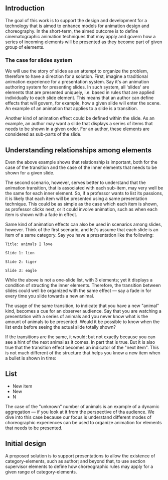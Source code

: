 ## Introduction

The goal of this work is to support the design and development for a technology that is aimed to enhance models for animation design and choreography. In the short-term, the aimed outcome is to define cinematographic animation techniques that may apply and govern how a series of incoming elements will be presented as they become part of given group of elements. 

### The case for slides system 

We will use the story of slides as an attempt to organize the problem, therefore to have a direction for a solution. First, imagine a traditional animation experience for a presentation system. Say it's an animation authoring system for presenting slides. In such system, all 'slides' are elements that are presented uniquely, i.e. based in rules that are applied individually to each slide element. This means that an author can define effects that will govern, for example, how a given slide will enter the scene. An example of an animation that applies to a slide is a transition. 

Another kind of animation effect could be defined within the slide. As an example, an author may want a slide that displays a series of items that needs to be shown in a given order. For an author, these elements are considered as sub-parts of the slide. 

## Understanding relationships among elements

Even the above example shows that relationship is important, both for the case of the transition and the case of the inner elements that needs to be shown for a given slide. 

The second scenario, however, serves better to understand that the animation transition, that is associated with each sub-item, may very well be the same for each inner element. So, if a professor wants to list its passions, it is likely that each item will be presented using a same presentation technique. This could be as simple as the case which each item is shown, as professor clicks next, or it could involve animation, such as when each item is shown with a fade in effect. 

Same kind of animation effects can also be used in scenarios among slides, however. Think of the first scenario, and let's assume that each slide is an item of a same category. Say you have a presentation like the following: 

```
Title: animals I love

Slide 1: lion

Slide 2: tiger

Slide 3: eagle
```

While the above is not a one-slide list, with 3 elements; yet it displays a condition of structing the inner elements. Therefore, the transition between slides could well be organized with the same effect — say a fade in for every time you slide towards a new animal. 

The usage of the same transition, to indicate that you have a new "animal" kind, becomes a cue for an observer audience. Say that you are watching a presentation with a series of animals and you never know what is the amount of animals to be presented. Would it be possible to know when the list ends before seeing the actual slide totally shown? 

If the transitions are the same, it would; but not exactly because you can see a hint of the next animal as it comes. In part that is true. But it is also true that the transition effect becomes an indicator of the "next item". This is not much different of the structure that helps you know a new item when a bullet is shown in time: 

## List 

* New item 
* New
* N

The case of the "unknown" number of animals is an example of a dynamic aggregation — if you look at it from the perspective of tha audience. We dive into this case because our focus is understand different modes of choreographic experiences can be used to organize animation for elements that needs to be presented. 

## Initial design 

A proposed solution is to support presentations to allow the existence of category-elements, such as author; and beyond that, to use section supervisor elements to define how choreographic rules may apply for a given range of category-elements. 


